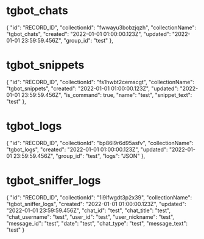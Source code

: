# tgbot_chats
{
      "id": "RECORD_ID",
      "collectionId": "fwwayu3bobzjqzh",
      "collectionName": "tgbot_chats",
      "created": "2022-01-01 01:00:00.123Z",
      "updated": "2022-01-01 23:59:59.456Z",
      "group_id": "test"
    },

# tgbot_snippets
{
      "id": "RECORD_ID",
      "collectionId": "fs1hwbt2cemscgt",
      "collectionName": "tgbot_snippets",
      "created": "2022-01-01 01:00:00.123Z",
      "updated": "2022-01-01 23:59:59.456Z",
      "is_command": true,
      "name": "test",
      "snippet_text": "test"
    },

# tgbot_logs
{
      "id": "RECORD_ID",
      "collectionId": "bp86l9r6d95asfv",
      "collectionName": "tgbot_logs",
      "created": "2022-01-01 01:00:00.123Z",
      "updated": "2022-01-01 23:59:59.456Z",
      "group_id": "test",
      "logs": "JSON"
    },

# tgbot_sniffer_logs
{
      "id": "RECORD_ID",
      "collectionId": "1i9lfwgdt3p2x39",
      "collectionName": "tgbot_sniffer_logs",
      "created": "2022-01-01 01:00:00.123Z",
      "updated": "2022-01-01 23:59:59.456Z",
      "chat_id": "test",
      "chat_title": "test",
      "chat_username": "test",
      "user_id": "test",
      "user_nickname": "test",
      "message_id": "test",
      "date": "test",
      "chat_type": "test",
      "message_text": "test"
    }